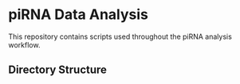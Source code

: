 # piRNA Data Analysis
<!-- 原文: piRNA数据分析 -->

This repository contains scripts used throughout the piRNA analysis workflow.
<!-- 原文: 此仓库主要用于存放piRNA分析过程中的相关脚本。 -->

## Directory Structure
<!-- 原文: 文件夹解释 -->